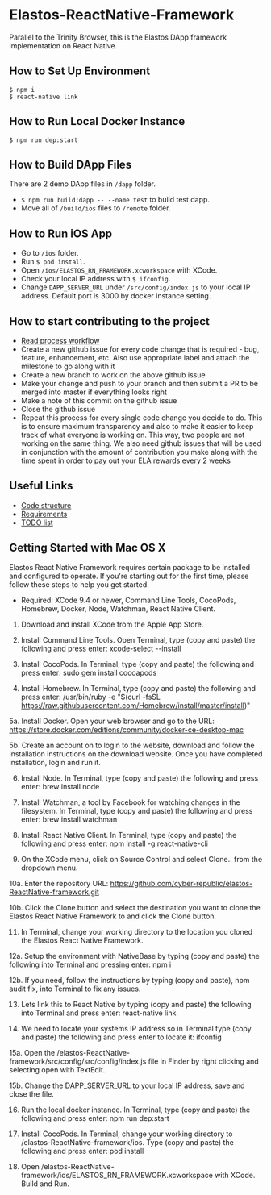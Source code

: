 # Elastos-ReactNative-Framework
Parallel to the Trinity Browser, this is the Elastos DApp framework implementation on React Native.

## How to Set Up Environment
```shell
$ npm i
$ react-native link
```

## How to Run Local Docker Instance
```shell
$ npm run dep:start
```

## How to Build DApp Files
There are 2 demo DApp files in `/dapp` folder.
* `$ npm run build:dapp -- --name test` to build test dapp.
* Move all of `/build/ios` files to `/remote` folder.

## How to Run iOS App
* Go to `/ios` folder.
* Run `$ pod install`.
* Open `/ios/ELASTOS_RN_FRAMEWORK.xcworkspace` with XCode.
* Check your local IP address with `$ ifconfig`.
* Change `DAPP_SERVER_URL` under `/src/config/index.js` to your local IP address. Default port is 3000 by docker instance setting.

## How to start contributing to the project
* [Read process workflow](doc/process_workflow.md)
* Create a new github issue for every code change that is required - bug, feature, enhancement, etc. Also use appropriate label and attach the milestone to go along with it
* Create a new branch to work on the above github issue
* Make your change and push to your branch and then submit a PR to be merged into master if everything looks right
* Make a note of this commit on the github issue 
* Close the github issue
* Repeat this process for every single code change you decide to do. This is to ensure maximum transparency and also to make it easier to keep track of what everyone is working on. This way, two people are not working on the same thing. We also need github issues that will be used in conjunction with the amount of contribution you make along with the time spent in order to pay out your ELA rewards every 2 weeks

## Useful Links
* [Code structure](./doc/structure.md)
* [Requirements](./doc/requirements.md)
* [TODO list](./doc/todo.md)




## Getting Started with Mac OS X

Elastos React Native Framework requires certain package to be installed and configured to operate. If you're starting out for the first time, please follow these steps to help you get started.

* Required: XCode 9.4 or newer, Command Line Tools, CocoPods, Homebrew, Docker, Node, Watchman, React Native Client.

1. Download and install XCode from the Apple App Store.

2. Install Command Line Tools. Open Terminal, type (copy and paste) the following and press enter:
      xcode-select --install

3. Install CocoPods. In Terminal, type (copy and paste) the following and press enter:
      sudo gem install cocoapods
      
4. Install Homebrew. In Terminal, type (copy and paste) the following and press enter:
      /usr/bin/ruby -e "$(curl -fsSL https://raw.githubusercontent.com/Homebrew/install/master/install)"

5a. Install Docker. Open your web browser and go to the URL:
      https://store.docker.com/editions/community/docker-ce-desktop-mac
      
5b. Create an account on to login to the website, download and follow the installation instructions on the download website. Once you have completed installation, login and run it.

6. Install Node. In Terminal, type (copy and paste) the following and press enter:
      brew install node

7. Install Watchman, a tool by Facebook for watching changes in the filesystem. In Terminal, type (copy and paste) the following and press enter:
      brew install watchman

8. Install React Native Client. In Terminal, type (copy and paste) the following and press enter:
      npm install -g react-native-cli
      
9. On the XCode menu, click on Source Control and select Clone.. from the dropdown menu.

10a. Enter the repository URL:
  https://github.com/cyber-republic/elastos-ReactNative-framework.git

10b. Click the Clone button and select the destination you want to clone the Elastos React Native Framework to and click the Clone button.

11. In Terminal, change your working directory to the location you cloned the Elastos React Native Framework.

12a. Setup the environment with NativeBase by typing (copy and paste) the following into Terminal and pressing enter:
      npm i
      
12b. If you need, follow the instructions by typing (copy and paste), npm audit fix, into Terminal to fix any issues.

13. Lets link this to React Native by typing (copy and paste) the following into Terminal and press enter:
      react-native link

14. We need to locate your systems IP address so in Terminal type (copy and paste) the following and press enter to locate it:
       ifconfig

15a. Open the /elastos-ReactNative-framework/src/config/src/config/index.js file in Finder by right clicking and selecting open with TextEdit.

15b. Change the DAPP_SERVER_URL to your local IP address, save and close the file.

16. Run the local docker instance. In Terminal, type (copy and paste) the following and press enter:
      npm run dep:start
      
17. Install CocoPods. In Terminal, change your working directory to /elastos-ReactNative-framework/ios. Type (copy and paste) the following and press enter:
      pod install

18. Open /elastos-ReactNative-framework/ios/ELASTOS_RN_FRAMEWORK.xcworkspace with XCode. Build and Run.
